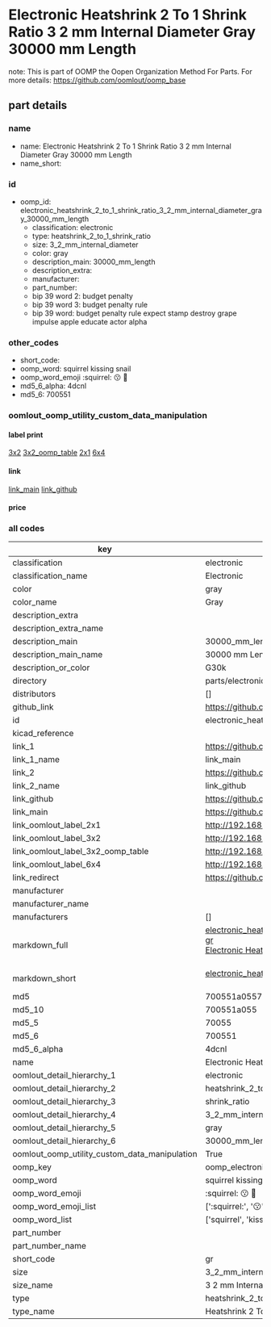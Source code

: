 # Electronic Heatshrink 2 To 1 Shrink Ratio 3 2 mm Internal Diameter Gray 30000 mm Length  

note: This is part of OOMP the Oopen Organization Method For Parts. For more details: https://github.com/oomlout/oomp_base

##  part details
  







### name
* name: Electronic Heatshrink 2 To 1 Shrink Ratio 3 2 mm Internal Diameter Gray 30000 mm Length
* name_short: 
### id
* oomp_id: electronic_heatshrink_2_to_1_shrink_ratio_3_2_mm_internal_diameter_gray_30000_mm_length
  * classification: electronic
  * type: heatshrink_2_to_1_shrink_ratio
  * size: 3_2_mm_internal_diameter
  * color: gray
  * description_main: 30000_mm_length
  * description_extra: 
  * manufacturer: 
  * part_number: 
  * bip 39 word 2: budget penalty
  * bip 39 word 3: budget penalty rule
  * bip 39 word: budget penalty rule expect stamp destroy grape impulse apple educate actor alpha

### other_codes
* short_code: 
* oomp_word: squirrel kissing snail
* oomp_word_emoji :squirrel: :kissing: :snail:
* md5_6_alpha: 4dcnl
* md5_6: 700551






### oomlout_oomp_utility_custom_data_manipulation
#### label print
[3x2](http://192.168.1.245:1112/?label=oomp%204dcnl)
[3x2_oomp_table](http://192.168.1.108:1112/?label=oomp%204dcnl)
[2x1](http://192.168.1.242:1112/?label=oomp%204dcnl)
[6x4](http://192.168.1.55:1112/?label=oomp%204dcnl)    

#### link

[link_main](https://github.com/oomlout/oomlout_oomp_version_1_messy/tree/main/parts/electronic_heatshrink_2_to_1_shrink_ratio_3_2_mm_internal_diameter_gray_30000_mm_length) [link_github](https://github.com/oomlout/oomlout_oomp_version_1_messy/tree/main/parts/electronic_heatshrink_2_to_1_shrink_ratio_3_2_mm_internal_diameter_gray_30000_mm_length)                             

#### price







### all codes 
| key | value |  
| --- | --- |  
| classification | electronic |  
| classification_name | Electronic |  
| color | gray |  
| color_name | Gray |  
| description_extra |  |  
| description_extra_name |  |  
| description_main | 30000_mm_length |  
| description_main_name | 30000 mm Length |  
| description_or_color | G30k |  
| directory | parts/electronic_heatshrink_2_to_1_shrink_ratio_3_2_mm_internal_diameter_gray_30000_mm_length |  
| distributors | [] |  
| github_link | https://github.com/oomlout/oomlout_oomp_part_src/tree/main/parts/electronic_heatshrink_2_to_1_shrink_ratio_3_2_mm_internal_diameter_gray_30000_mm_length |  
| id | electronic_heatshrink_2_to_1_shrink_ratio_3_2_mm_internal_diameter_gray_30000_mm_length |  
| kicad_reference |  |  
| link_1 | https://github.com/oomlout/oomlout_oomp_version_1_messy/tree/main/parts/electronic_heatshrink_2_to_1_shrink_ratio_3_2_mm_internal_diameter_gray_30000_mm_length |  
| link_1_name | link_main |  
| link_2 | https://github.com/oomlout/oomlout_oomp_version_1_messy/tree/main/parts/electronic_heatshrink_2_to_1_shrink_ratio_3_2_mm_internal_diameter_gray_30000_mm_length |  
| link_2_name | link_github |  
| link_github | https://github.com/oomlout/oomlout_oomp_version_1_messy/tree/main/parts/electronic_heatshrink_2_to_1_shrink_ratio_3_2_mm_internal_diameter_gray_30000_mm_length |  
| link_main | https://github.com/oomlout/oomlout_oomp_version_1_messy/tree/main/parts/electronic_heatshrink_2_to_1_shrink_ratio_3_2_mm_internal_diameter_gray_30000_mm_length |  
| link_oomlout_label_2x1 | http://192.168.1.242:1112/?label=oomp%204dcnl |  
| link_oomlout_label_3x2 | http://192.168.1.245:1112/?label=oomp%204dcnl |  
| link_oomlout_label_3x2_oomp_table | http://192.168.1.108:1112/?label=oomp%204dcnl |  
| link_oomlout_label_6x4 | http://192.168.1.55:1112/?label=oomp%204dcnl |  
| link_redirect | https://github.com/oomlout/oomlout_oomp_version_1_messy/tree/main/parts/electronic_heatshrink_2_to_1_shrink_ratio_3_2_mm_internal_diameter_gray_30000_mm_length |  
| manufacturer |  |  
| manufacturer_name |  |  
| manufacturers | [] |  
| markdown_full | [electronic_heatshrink_2_to_1_shrink_ratio_3_2_mm_internal_diameter_gray_30000_mm_length](none)<br>[gr](none)<br>[Electronic Heatshrink 2 To 1 Shrink Ratio 3 2 Mm Internal Diameter Gray 30000 Mm Length](none)<br><br> |  
| markdown_short | [electronic_heatshrink_2_to_1_shrink_ratio_3_2_mm_internal_diameter_gray_30000_mm_length](none)<br><br> |  
| md5 | 700551a055722cb8f0ea35057a68a0ec |  
| md5_10 | 700551a055 |  
| md5_5 | 70055 |  
| md5_6 | 700551 |  
| md5_6_alpha | 4dcnl |  
| name | Electronic Heatshrink 2 To 1 Shrink Ratio 3 2 mm Internal Diameter Gray 30000 mm Length |  
| oomlout_detail_hierarchy_1 | electronic |  
| oomlout_detail_hierarchy_2 | heatshrink_2_to_1 |  
| oomlout_detail_hierarchy_3 | shrink_ratio |  
| oomlout_detail_hierarchy_4 | 3_2_mm_internal_diameter |  
| oomlout_detail_hierarchy_5 | gray |  
| oomlout_detail_hierarchy_6 | 30000_mm_length |  
| oomlout_oomp_utility_custom_data_manipulation | True |  
| oomp_key | oomp_electronic_heatshrink_2_to_1_shrink_ratio_3_2_mm_internal_diameter_gray_30000_mm_length |  
| oomp_word | squirrel kissing snail |  
| oomp_word_emoji | :squirrel: :kissing: :snail: |  
| oomp_word_emoji_list | [':squirrel:', ':kissing:', ':snail:'] |  
| oomp_word_list | ['squirrel', 'kissing', 'snail'] |  
| part_number |  |  
| part_number_name |  |  
| short_code | gr |  
| size | 3_2_mm_internal_diameter |  
| size_name | 3 2 mm Internal Diameter |  
| type | heatshrink_2_to_1_shrink_ratio |  
| type_name | Heatshrink 2 To 1 Shrink Ratio |  
